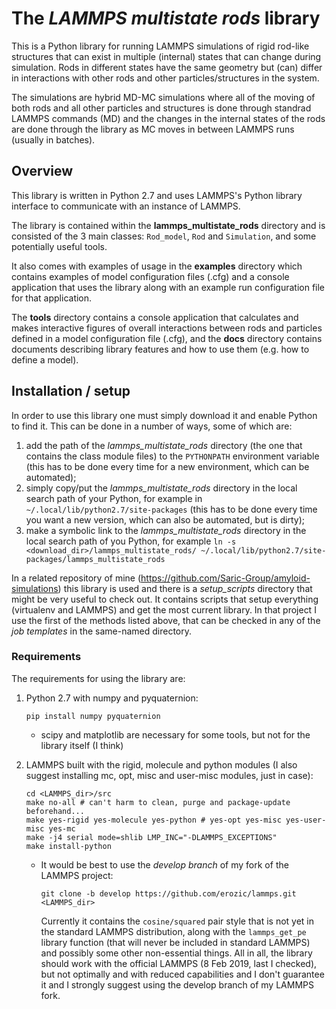 # The _LAMMPS multistate rods_ library

This is a Python library for running LAMMPS simulations of rigid rod-like structures that can exist in multiple (internal) states that can change during simulation. Rods in different states have the same geometry but (can) differ in interactions with other rods and other particles/structures in the system.

The simulations are hybrid MD-MC simulations where all of the moving of both rods and all other particles and structures is done through standrad LAMMPS commands (MD) and the changes in the internal states of the rods are done through the library as MC moves in between LAMMPS runs (usually in batches).

## Overview

This library is written in Python 2.7 and uses LAMMPS's Python library interface to communicate with an instance of LAMMPS.

The library is contained within the **lammps_multistate_rods** directory and is consisted of the 3 main classes: `Rod_model`, `Rod` and `Simulation`, and some potentially useful tools.

It also comes with examples of usage in the **examples** directory which contains examples of model configuration files (.cfg) and a console application that uses the library along with an example run configuration file for that application.

The **tools** directory contains a console application that calculates and makes interactive figures of overall interactions between rods and particles defined in a model configuration file (.cfg), and the **docs** directory contains documents describing library features and how to use them (e.g. how to define a model).

## Installation / setup

In order to use this library one must simply download it and enable Python to find it. This can be done in a number of ways, some of which are:
1. add the path of the *lammps_multistate_rods* directory (the one that contains the class module files) to the `PYTHONPATH` environment variable (this has to be done every time for a new environment, which can be automated);
2. simply copy/put the *lammps_multistate_rods* directory in the local search path of your Python, for example in `~/.local/lib/python2.7/site-packages` (this has to be done every time you want a new version, which can also be automated, but is dirty);
3. make a symbolic link to the *lammps_multistate_rods* directory in the local search path of you Python, for example `ln -s <download_dir>/lammps_multistate_rods/ ~/.local/lib/python2.7/site-packages/lammps_multistate_rods`

In a related repository of mine (https://github.com/Saric-Group/amyloid-simulations) this library is used and there is a *setup_scripts* directory that might be very useful to check out. It contains scripts that setup everything (virtualenv and LAMMPS) and get the most current library. In that project I use the first of the methods listed above, that can be checked in any of the *job templates* in the same-named directory.

### Requirements
The requirements for using the library are:
1. Python 2.7 with numpy and pyquaternion:
    ```
    pip install numpy pyquaternion
    ```
    * scipy and matplotlib are necessary for some tools, but not for the library itself (I think)

2. LAMMPS built with the rigid, molecule and python modules (I also suggest installing mc, opt, misc and user-misc modules, just in case):
    ```
    cd <LAMMPS_dir>/src
    make no-all # can't harm to clean, purge and package-update beforehand...
    make yes-rigid yes-molecule yes-python # yes-opt yes-misc yes-user-misc yes-mc
    make -j4 serial mode=shlib LMP_INC="-DLAMMPS_EXCEPTIONS"
    make install-python
    ```
    * It would be best to use the *develop branch* of my fork of the LAMMPS project:
        ```  
        git clone -b develop https://github.com/erozic/lammps.git <LAMMPS_dir>  
        ```
        Currently it contains the `cosine/squared` pair style that is not yet in the standard LAMMPS distribution, along with the `lammps_get_pe` library function (that will never be included in standard LAMMPS) and possibly some other non-essential things. All in all, the library should work with the official LAMMPS (8 Feb 2019, last I checked), but not optimally and with reduced capabilities and I don't guarantee it and I strongly suggest using the develop branch of my LAMMPS fork.

